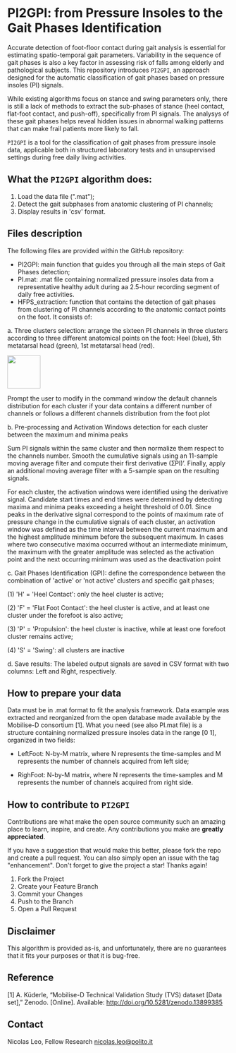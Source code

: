 # PI2GPI: from Pressure Insoles to the Gait Phases Identification

<p align="center">


Accurate detection of foot-floor contact during gait analysis is essential for estimating spatio-temporal gait parameters. Variability in the sequence of gait phases is also a key factor in assessing risk of falls among elderly and pathological subjects. This repository introduces ```PI2GPI```, an approach designed for the automatic classification of gait phases based on pressure insoles (PI) signals.

While existing algorithms focus on stance and swing parameters only, there is still a lack of methods to extract the sub-phases of stance (heel contact, flat-foot contact, and push-off), specifically from PI signals. The analysys of these gait phases helps reveal hidden issues in abnormal walking patterns that can make frail patients more likely to fall. 

```PI2GPI``` is a tool for the classification of gait phases from pressure insole data, applicable both in structured laboratory tests and in unsupervised settings during free daily living activities.


## What the ```PI2GPI``` algorithm does:
1.	Load the data file (".mat");
2.	Detect the gait subphases from anatomic clustering of PI channels;
3.	Display results in 'csv' format.

## Files description
The following files are provided within the GitHub repository:
- PI2GPI: main function that guides you through all the main steps of Gait Phases detection;
- PI.mat: .mat file containing normalized pressure insoles data from a representative healthy adult during aa 2.5-hour recording segment of daily free activities.
- HFPS_extraction: function that contains the detection of gait phases from clustering of PI channels according to the anatomic contact points on the foot. It consists of:</p>
</p>
  a. Three clusters selection: arrange the sixteen PI channels in three clusters according to three different anatomical points on the foot: Heel (blue), 5th metatarsal head (green), 1st metatarsal head (red). </p>
<img  src="https://github.com/Biolab-PoliTO/PI-GaPhI/blob/main/PI_clusters.jpg" width="75"/> </p>
Prompt the user to modify in the command window the default channels distribution for each cluster if your data contains a different number of channels or follows a different channels distribution from the foot plot </p>
  b. Pre-processing and Activation Windows detection for each cluster between the maximum and minima peaks  </p>
  Sum PI signals within the same cluster and then normalize them respect to the channels number. Smooth the cumulative signals using an 11-sample moving average filter and compute their first derivative (ƩPI)’. Finally, apply an additional moving average filter with a 5-sample span on the resulting signals. </p>
For each cluster, the activation windows were identified using the derivative signal. Candidate start times and end times were determined by detecting maxima and minima peaks exceeding a height threshold of 0.01. Since peaks in the derivative signal correspond to the points of maximum rate of pressure change in the cumulative signals of each cluster, an activation window was defined as the time interval between the current maximum and the highest amplitude minimum before the subsequent maximum. In cases where two consecutive maxima occurred without an intermediate minimum, the maximum with the greater amplitude was selected as the activation point and the next occurring minimum was used as the deactivation point </p>
  c. Gait Phases Identification (GPI): define the correspondence between the combination of 'active' or 'not active' clusters and specific gait phases; </p>
      (1)	'H' = 'Heel Contact': only the heel cluster is active;</p>
      (2)	'F' = 'Flat Foot Contact': the heel cluster is active, and at least one cluster under the forefoot is also active;</p>
      (3)	'P' = 'Propulsion': the heel cluster is inactive, while at least one forefoot cluster remains active;</p>
      (4) 'S' = 'Swing': all clusters are inactive</p>
  d. Save results: The labeled output signals are saved in CSV format with two columns: Left and Right, respectively.


## How to prepare your data
Data must be in .mat format to fit the analysis framework. Data example was extracted and reorganized from the open database made available by the Mobilise-D consortium [1].  What you need (see also PI.mat file) is a structure containing normalized pressure insoles data in the range [0 1], organized in two fields: </p> 
- LeftFoot: N-by-M matrix, where N represents the time-samples and M represents the number of channels acquired from left side;</p>
- RighFoot: N-by-M matrix, where N represents the time-samples and M represents the number of channels acquired from right side. </p>


## How to contribute to ```PI2GPI```
Contributions are what make the open source community such an amazing place to learn, inspire, and create. Any contributions you make are **greatly appreciated**.

If you have a suggestion that would make this better, please fork the repo and create a pull request. You can also simply open an issue with the tag "enhancement".
Don't forget to give the project a star! Thanks again!
1. Fork the Project
2. Create your Feature Branch
3. Commit your Changes
4. Push to the Branch
5. Open a Pull Request


## Disclaimer
This algorithm is provided as-is, and unfortunately, there are no guarantees that it fits your purposes or that it is bug-free.


## Reference
[1] A. Küderle, “Mobilise-D Technical Validation Study (TVS) dataset [Data set],” Zenodo. [Online]. Available: http://doi.org/10.5281/zenodo.13899385


## Contact
Nicolas Leo, Fellow Research
nicolas.leo@polito.it
